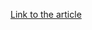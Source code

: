 [Link to the article](https://thehackernews.com/2025/02/768-cves-exploited-in-2024-reflecting.html)
